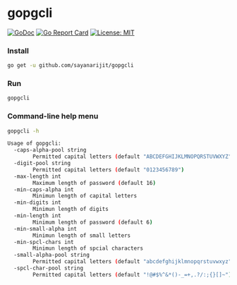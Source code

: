 # gopgcli

[![GoDoc](https://godoc.org/github.com/sayanarijit/gopgcli?status.svg)](https://godoc.org/github.com/sayanarijit/gopgcli)
[![Go Report Card](https://goreportcard.com/badge/github.com/sayanarijit/gopgcli)](https://goreportcard.com/report/github.com/sayanarijit/gopgcli)
[![License: MIT](https://img.shields.io/badge/License-MIT-yellow.svg)](https://github.com/sayanarijit/gopgcli/blob/master/LICENSE)

### Install

```bash
go get -u github.com/sayanarijit/gopgcli
```

### Run

```bash
gopgcli
```

### Command-line help menu

```bash
gopgcli -h
```

```bash
Usage of gopgcli:
  -caps-alpha-pool string
    	Permitted capital letters (default "ABCDEFGHIJKLMNOPQRSTUVWXYZ")
  -digit-pool string
    	Permitted capital letters (default "0123456789")
  -max-length int
    	Maximum length of password (default 16)
  -min-caps-alpha int
    	Minimun length of capital letters
  -min-digits int
    	Minimun length of digits
  -min-length int
    	Minimum length of password (default 6)
  -min-small-alpha int
    	Minimun length of small letters
  -min-spcl-chars int
    	Minimun length of spcial characters
  -small-alpha-pool string
    	Permitted capital letters (default "abcdefghijklmnopqrstuvwxyz")
  -spcl-char-pool string
    	Permitted capital letters (default "!@#$%^&*()-_=+,.?/:;{}[]~")
```